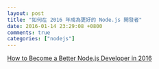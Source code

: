 ```yaml
---
layout: post
title: "如何在 2016 年成為更好的 Node.js 開發者"
date: 2016-01-14 23:29:08 +0800
comments: true
categories: ["nodejs"]
---
```


<!-- more -->

[How to Become a Better Node.js Developer in 2016]

[How to Become a Better Node.js Developer in 2016]:https://blog.risingstack.com/how-to-become-a-better-node-js-developer-in-2016/